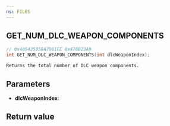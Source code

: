 ```yaml
---
ns: FILES
---
```

## GET_NUM_DLC_WEAPON_COMPONENTS

```c
// 0x405425358A7D61FE 0x476B23A9
int GET_NUM_DLC_WEAPON_COMPONENTS(int dlcWeaponIndex);
```

```
Returns the total number of DLC weapon components.
```

## Parameters
* **dlcWeaponIndex**: 

## Return value
